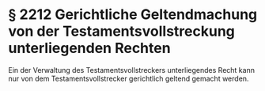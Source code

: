 # § 2212 Gerichtliche Geltendmachung von der Testamentsvollstreckung unterliegenden Rechten
Ein der Verwaltung des Testamentsvollstreckers unterliegendes Recht kann nur von dem Testamentsvollstrecker gerichtlich geltend gemacht werden.